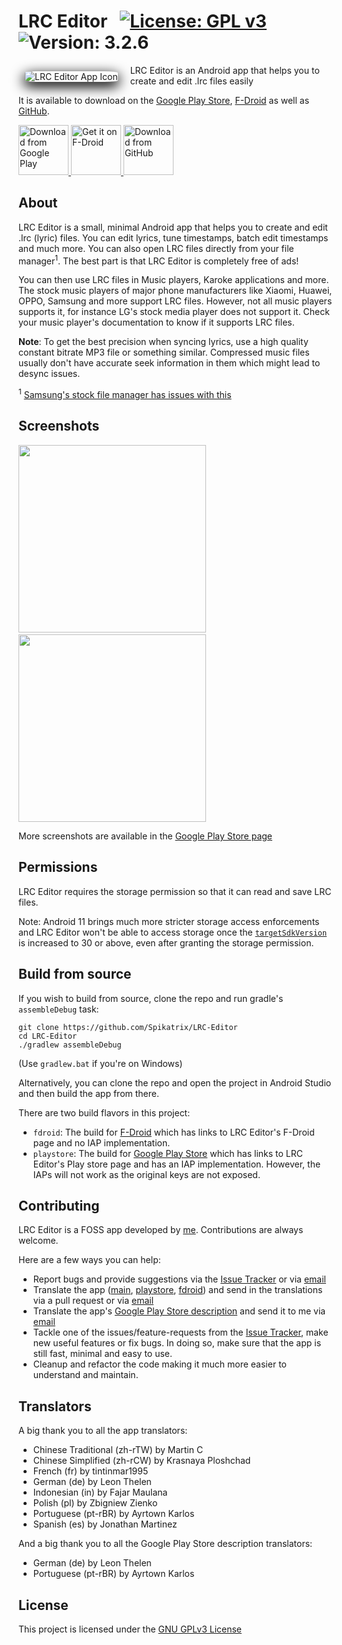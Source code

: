 # LRC Editor &nbsp; [![License: GPL v3](https://img.shields.io/badge/License-GPL%20v3-blue.svg)](https://www.gnu.org/licenses/gpl-3.0) ![Version: 3.2.6](https://d25lcipzij17d.cloudfront.net/badge.svg?id=gh&type=6&v=3.2.6)

<img src="https://github.com/Spikatrix/LRC-Editor/assets/12792882/c2ec19e1-bd2f-4c82-b060-4e49b02acebb" alt="LRC Editor App Icon" align="left" style="margin: 10px 20px 10px 10px; border-radius: 15%; box-shadow: 0 6px 20px 2px black">

LRC Editor is an Android app that helps you to create and edit .lrc files easily

It is available to download on the [Google Play Store][play_store_page], [F-Droid][fdroid_page] as well as [GitHub][github_release_page].

<p>
	<a href="https://play.google.com/store/apps/details?id=com.cg.lrceditor">
		<img src="https://play.google.com/intl/en_us/badges/images/generic/en_badge_web_generic.png" alt="Download from Google Play" height="80px">
	</a>
	<a href="https://f-droid.org/packages/com.cg.lrceditor">
		<img src="https://fdroid.gitlab.io/artwork/badge/get-it-on.png" alt="Get it on F-Droid" height="80px">
	</a>
	<a href="https://github.com/Spikatrix/LRC-Editor/releases">
		<img src="https://github.com/Spikatrix/LRC-Editor/assets/12792882/cf29751a-93bf-4f47-96b2-99716653e3ba" alt="Download from GitHub" height="80px">
	</a>

</p>

## About

LRC Editor is a small, minimal Android app that helps you to create and edit .lrc (lyric) files. You can edit lyrics, tune timestamps, batch edit timestamps and much more. You can also open LRC files directly from your file manager<sup>1</sup>. The best part is that LRC Editor is completely free of ads!

You can then use LRC files in Music players, Karoke applications and more. The stock music players of major phone manufacturers like Xiaomi, Huawei, OPPO, Samsung and more support LRC files. However, not all music players supports it, for instance LG's stock media player does not support it. Check your music player's documentation to know if it supports LRC files.

**Note**: To get the best precision when syncing lyrics, use a high quality constant bitrate MP3 file or something similar. Compressed music files usually don't have accurate seek information in them which might lead to desync issues.

<sup>1</sup> [Samsung's stock file manager has issues with this](https://github.com/Spikatrix/LRC-Editor/issues/16)

## Screenshots

<img src="https://raw.githubusercontent.com/Spikatrix/LRC-Editor/master/fastlane/metadata/android/en-US/images/phoneScreenshots/1.png" height="300px"> &nbsp; &nbsp; <img src="https://raw.githubusercontent.com/Spikatrix/LRC-Editor/master/fastlane/metadata/android/en-US/images/phoneScreenshots/3.png" height="300px">

More screenshots are available in the [Google Play Store page][play_store_page]

## Permissions

LRC Editor requires the storage permission so that it can read and save LRC files.

Note: Android 11 brings much more stricter storage access enforcements and LRC Editor won't be able to access storage once the [`targetSdkVersion`](https://github.com/Spikatrix/LRC-Editor/blob/master/app/build.gradle#L10) is increased to 30 or above, even after granting the storage permission.

## Build from source

If you wish to build from source, clone the repo and run gradle's `assembleDebug` task:

	git clone https://github.com/Spikatrix/LRC-Editor
	cd LRC-Editor
	./gradlew assembleDebug

(Use `gradlew.bat` if you're on Windows)

Alternatively, you can clone the repo and open the project in Android Studio and then build the app from there.

There are two build flavors in this project:
 - `fdroid`: The build for [F-Droid][fdroid] which has links to LRC Editor's F-Droid page and no IAP implementation.
 - `playstore`: The build for [Google Play Store][play_store] which has links to LRC Editor's Play store page and has an IAP implementation. However, the IAPs will not work as the original keys are not exposed.

## Contributing

LRC Editor is a FOSS app developed by [me](https://github.com/Spikatrix). Contributions are always welcome.

Here are a few ways you can help:
 * Report bugs and provide suggestions via the [Issue Tracker][issue_tracker] or via [email][email_feedback]
 * Translate the app ([main][main_strings], [playstore][playstore_strings], [fdroid][fdroid_strings]) and send in the translations via a pull request or via [email][email_app_translation]
 * Translate the app's [Google Play Store description][play_store_page] and send it to me via [email][email_play_store_translation]
 * Tackle one of the issues/feature-requests from the [Issue Tracker][issue_tracker], make new useful features or fix bugs. In doing so, make sure that the app is still fast, minimal and easy to use.
 * Cleanup and refactor the code making it much more easier to understand and maintain.

## Translators

A big thank you to all the app translators:
 - Chinese Traditional (zh-rTW) by Martin C
 - Chinese Simplified (zh-rCW) by Krasnaya Ploshchad
 - French (fr) by tintinmar1995
 - German (de) by Leon Thelen
 - Indonesian (in) by Fajar Maulana
 - Polish (pl) by Zbigniew Zienko
 - Portuguese (pt-rBR) by Ayrtown Karlos
 - Spanish (es) by Jonathan Martinez

And a big thank you to all the Google Play Store description translators:
 - German (de) by Leon Thelen
 - Portuguese (pt-rBR) by Ayrtown Karlos


## License

This project is licensed under the [GNU GPLv3 License][project_license]

<!-- Link references -->
[play_store_page]: https://play.google.com/store/apps/details?id=com.cg.lrceditor
[fdroid_page]: https://f-droid.org/packages/com.cg.lrceditor
[github_release_page]: https://github.com/Spikatrix/LRC-Editor/releases

[play_store]: https://play.google.com/store
[fdroid]: https://www.f-droid.org/

[issue_tracker]: https://github.com/Spikatrix/LRC-Editor/issues

[main_strings]: https://github.com/Spikatrix/LRC-Editor/blob/master/app/src/main/res/values/strings.xml
[playstore_strings]: https://github.com/Spikatrix/LRC-Editor/blob/master/app/src/playstore/res/values/strings.xml
[fdroid_strings]: https://github.com/Spikatrix/LRC-Editor/blob/master/app/src/fdroid/res/values/strings.xml

[email_feedback]: mailto:cg.devworks@gmail.com?subject=LRC+Editor+Feedback&body=Your+feedback+here
[email_app_translation]: mailto:cg.devworks@gmail.com?subject=LRC+Editor+Translation
[email_play_store_translation]: mailto:cg.devworks@gmail.com?subject=LRC+Editor+Play+Store+Description+Translation

[project_license]: https://github.com/Spikatrix/LRC-Editor/blob/master/LICENSE
